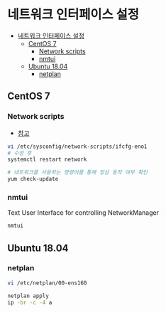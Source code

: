 # 네트워크 인터페이스 설정

- [네트워크 인터페이스 설정](#네트워크-인터페이스-설정)
  - [CentOS 7](#centos-7)
    - [Network scripts](#network-scripts)
    - [nmtui](#nmtui)
  - [Ubuntu 18.04](#ubuntu-1804)
    - [netplan](#netplan)

## CentOS 7

### Network scripts

- [참고](https://www.lesstif.com/system-admin/centos-network-centos-static-ip-13631535.html)

```bash
vi /etc/sysconfig/network-scripts/ifcfg-eno1
# 수정 후
systemctl restart network
```

```bash
# 네트워크를 사용하는 명령어를 통해 정상 동작 여부 확인
yum check-update
```

### nmtui

Text User Interface for controlling NetworkManager

```bash
nmtui
```

## Ubuntu 18.04

### netplan

```bash
vi /etc/netplan/00-ens160
```

```bash
netplan apply
ip -br -c -4 a
```
